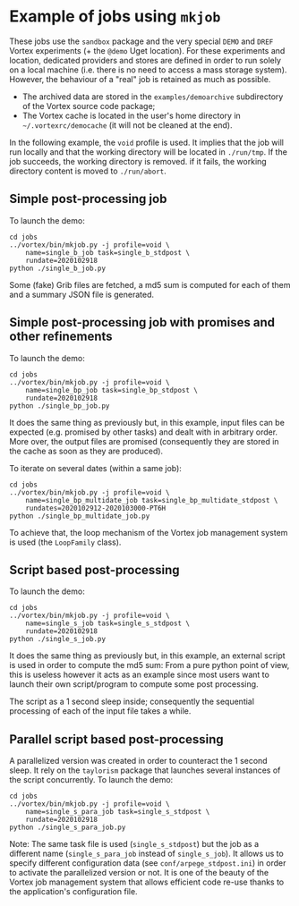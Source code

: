 # Example of jobs using `mkjob`

These jobs use the `sandbox` package and the very special `DEMO` and `DREF`
Vortex experiments (+ the `@demo` Uget location). For these experiments and
location, dedicated providers and stores are defined in order to run solely on
a local machine (i.e. there is no need to access a mass storage system).
However, the behaviour of a "real" job is retained as much as possible.

* The archived data are stored in the `examples/demoarchive` subdirectory of
  the Vortex source code package;
* The Vortex cache is located in the user's home directory in
  `~/.vortexrc/democache` (it will not be cleaned at the end).

In the following example, the `void` profile is used. It implies that the
job will run locally and that the working directory will be located in
`./run/tmp`. If the job succeeds, the working directory is removed. if it
fails, the working directory content is moved to `./run/abort`. 

## Simple post-processing job

To launch the demo:
    
    cd jobs
    ../vortex/bin/mkjob.py -j profile=void \
        name=single_b_job task=single_b_stdpost \
        rundate=2020102918
    python ./single_b_job.py

Some (fake) Grib files are fetched, a md5 sum is computed for each of them and
a summary JSON file is generated.

## Simple post-processing job with promises and other refinements

To launch the demo:
    
    cd jobs
    ../vortex/bin/mkjob.py -j profile=void \
        name=single_bp_job task=single_bp_stdpost \
        rundate=2020102918
    python ./single_bp_job.py

It does the same thing as previously but, in this example, input files
can be expected (e.g. promised by other tasks) and dealt with in arbitrary
order. More over, the output files are promised (consequently they are stored
in the cache as soon as they are produced). 

To iterate on several dates (within a same job):

    cd jobs
    ../vortex/bin/mkjob.py -j profile=void \
        name=single_bp_multidate_job task=single_bp_multidate_stdpost \
        rundates=2020102912-2020103000-PT6H
    python ./single_bp_multidate_job.py

To achieve that, the loop mechanism of the Vortex job management system is used 
(the `LoopFamily` class).

## Script based post-processing

To launch the demo:

    cd jobs
    ../vortex/bin/mkjob.py -j profile=void \
        name=single_s_job task=single_s_stdpost \
        rundate=2020102918
    python ./single_s_job.py

It does the same thing as previously but, in this example, an external script
is used in order to compute the md5 sum: From a pure python point of view, this
is useless however it acts as an example since most users want to launch their
own script/program to compute some post processing.

The script as a 1 second sleep inside; consequently the sequential processing
of each of the input file takes a while.

## Parallel script based post-processing

A parallelized version was created in order to counteract the 1 second sleep.
It rely on the `taylorism` package that launches several instances of the script
concurrently. To launch the demo:

    cd jobs
    ../vortex/bin/mkjob.py -j profile=void \
        name=single_s_para_job task=single_s_stdpost \
        rundate=2020102918
    python ./single_s_para_job.py

Note: The same task file is used (`single_s_stdpost`) but the job as a
different name (`single_s_para_job` instead of `single_s_job`). It allows us
to specify different configuration data (see `conf/arpege_stdpost.ini`) in
order to activate the parallelized version or not. It is one of the beauty
of the Vortex job management system that allows efficient code re-use thanks
to the application's configuration file. 
